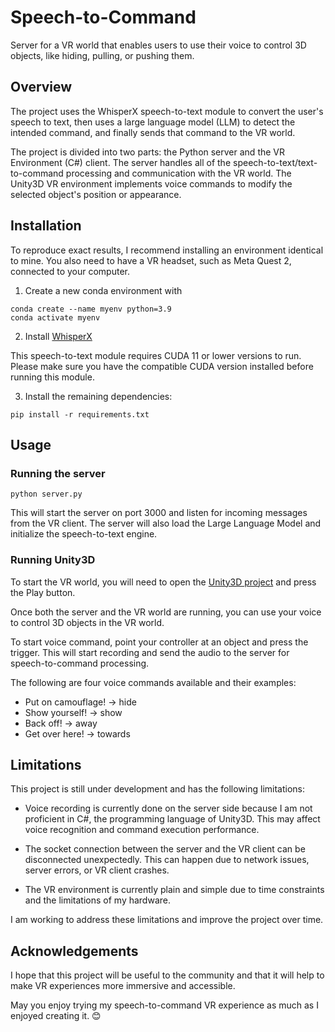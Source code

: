 # Speech-to-Command
Server for a VR world that enables users to use their voice to control 3D objects, like hiding, pulling, or pushing them.

## Overview

The project uses the WhisperX speech-to-text module to convert the user's speech to text, then uses a large language model (LLM) to detect the intended command, and finally sends that command to the VR world.

The project is divided into two parts: the Python server and the VR Environment (C#) client. The server handles all of the speech-to-text/text-to-command processing and communication with the VR world. The Unity3D VR environment implements voice commands to modify the selected object's position or appearance.

## Installation
To reproduce exact results, I recommend installing an environment identical to mine. You also need to have a VR headset, such as Meta Quest 2, connected to your computer.

1. Create a new conda environment with

```
conda create --name myenv python=3.9
conda activate myenv
```

2. Install [WhisperX](https://github.com/m-bain/whisperX#3-install-this-repo)

This speech-to-text module requires CUDA 11 or lower versions to run. Please make sure you have the compatible CUDA version installed before running this module.

3. Install the remaining dependencies:

```
pip install -r requirements.txt
```

## Usage
### Running the server

```
python server.py
```

This will start the server on port 3000 and listen for incoming messages from the VR client. The server will also load the Large Language Model and initialize the speech-to-text engine.

### Running Unity3D

To start the VR world, you will need to open the [Unity3D project](https://drive.google.com/file/d/19hGW-0N1CVpwQZsCQTHoWVReVM1cIccg/view?usp=drive_link) and press the Play button.

Once both the server and the VR world are running, you can use your voice to control 3D objects in the VR world. 

To start voice command, point your controller at an object and press the trigger. This will start recording and send the audio to the server for speech-to-command processing.

The following are four voice commands available and their examples:

- Put on camouflage! -> hide
- Show yourself! -> show
- Back off! -> away
- Get over here! -> towards

## Limitations
This project is still under development and has the following limitations:

- Voice recording is currently done on the server side because I am not proficient in C#, the programming language of Unity3D. This may affect voice recognition and command execution performance.

- The socket connection between the server and the VR client can be disconnected unexpectedly. This can happen due to network issues, server errors, or VR client crashes. 

- The VR environment is currently plain and simple due to time constraints and the limitations of my hardware.

I am working to address these limitations and improve the project over time.

## Acknowledgements

I hope that this project will be useful to the community and that it will help to make VR experiences more immersive and accessible.

May you enjoy trying my speech-to-command VR experience as much as I enjoyed creating it. 😊
